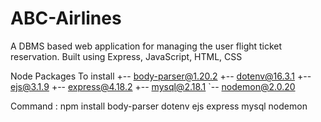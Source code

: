 # ABC-Airlines
A  DBMS based web application for managing the user flight ticket reservation. Built using Express, JavaScript, HTML, CSS

Node Packages To install 
+-- body-parser@1.20.2
+-- dotenv@16.3.1
+-- ejs@3.1.9
+-- express@4.18.2
+-- mysql@2.18.1
`-- nodemon@2.0.20

Command : npm install body-parser dotenv ejs express mysql nodemon
